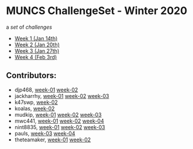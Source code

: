 # MUNCS ChallengeSet - Winter 2020

a _set_ of _challenges_

- [Week 1 (Jan 14th)](./week-01)
- [Week 2 (Jan 20th)](./week-02)
- [Week 3 (Jan 27th)](./week-03)
- [Week 4 (Feb 3rd)](./week-04)

## Contributors:

- djp468, [week-01](./week-01/djp468) [week-02](./week-02/djp468) 
- jackharrhy, [week-01](./week-01/jackharrhy) [week-02](./week-02/jackharrhy) [week-03](./week-03/jackharrhy) 
- k47swp, [week-02](./week-02/k47swp) 
- koalas, [week-02](./week-02/koalas) 
- mudkip, [week-01](./week-01/mudkip) [week-02](./week-02/mudkip) [week-03](./week-03/mudkip) 
- mwc441, [week-01](./week-01/mwc441) [week-02](./week-02/mwc441) [week-04](./week-04/mwc441) 
- nint8835, [week-01](./week-01/nint8835) [week-02](./week-02/nint8835) [week-03](./week-03/nint8835) 
- pauls, [week-03](./week-03/pauls) [week-04](./week-04/pauls) 
- theteamaker, [week-01](./week-01/theteamaker) [week-02](./week-02/theteamaker) 
